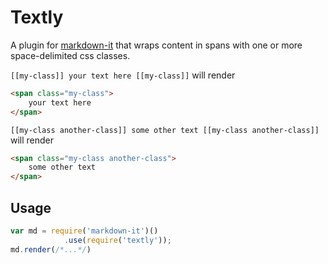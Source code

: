 
# Textly

A plugin for [markdown-it](https://markdown-it.github.io/) that wraps content in spans with one or more space-delimited css classes.

`[[my-class]] your text here [[my-class]]`
will render

```html
<span class="my-class">
    your text here
</span>
```

`[[my-class another-class]] some other text [[my-class another-class]]`
will render

```html
<span class="my-class another-class">
    some other text
</span>
```

## Usage

```javascript
var md = require('markdown-it')()
            .use(require('textly'));
md.render(/*...*/)
```
